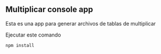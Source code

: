 ## Multiplicar console app

Esta es una app para generar archivos de tablas de multiplicar

Ejecutar este comando 
````
npm install
````